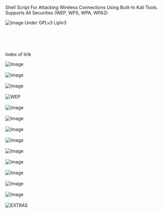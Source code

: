 Shell Script For Attacking Wireless Connections Using Built-In Kali Tools. Supports All Securities (WEP, WPS, WPA, WPA2)

![Image](http://i.imgur.com/AjQIOik.jpg) Under GPLv3 Liplv3 

<br/><br/><br/><br/>Index of lirik 


![Image](http://i.imgur.com/VK4Jd4v.jpg)
<br/><br/>
![Image](http://i.imgur.com/92EReev.jpg)
<br/><br/>
![Image](http://i.imgur.com/U7GG5qz.jpg)
<br/><br/>
![WEP](http://i.imgur.com/LF1g15f.jpg)
<br/><br/>
![Image](http://i.imgur.com/80ImpOo.jpg)
<br/><br/>
![Image](http://i.imgur.com/aBQVYqe.jpg)
<br/><br/>
![Image](http://i.imgur.com/8IA7NSg.jpg)
<br/><br/>
![Image](http://i.imgur.com/ItblUIv.jpg)
<br/><br/>
![Image](http://i.imgur.com/msIXnMB.jpg)
<br/><br/>
![Image](http://i.imgur.com/KEwNXH6.jpg)
<br/><br/>
![Image](http://i.imgur.com/WOKuzWc.jpg)
<br/><br/>
![Image](http://i.imgur.com/O8V5zLn.jpg)
<br/><br/>
![Image](http://i.imgur.com/I1XYuIu.jpg)
<br/><br/>
![EXTRAS](http://i.imgur.com/mqJpIAI.jpg)
<br/><br/>
